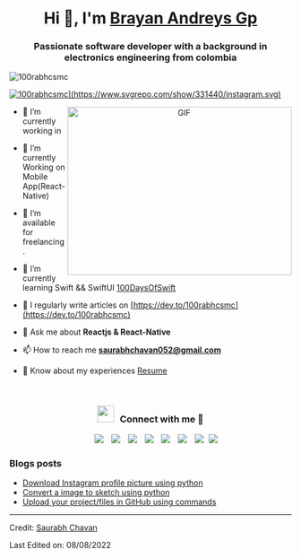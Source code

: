 <h1 align="center">Hi 👋, I'm <a href="https://100rabhcsmc.github.io/Me.io/" target="blank">
Brayan Andreys Gp</a></h1>
<h3 align="center">Passionate software developer with a background in electronics engineering from colombia
</h3>

<p align="left"> <img src="https://komarev.com/ghpvc/?username=100rabhcsmc&label=Profile%20views&color=0e75b6&style=flat" alt="100rabhcsmc" /> </p>

<p align="left"> <a href="https://twitter.com/100rabhcsmc" target="blank"><img src="[https://img.shields.io/twitter/follow/100rabhcsmc?logo=twitter&style=for-the-badge" alt="100rabhcsmc](https://www.svgrepo.com/show/331440/instagram.svg)" /></a> </p>

<a target="_blank" align="center">
  <img align="right" top="500" height="300" width="400" alt="GIF" src="https://media.giphy.com/media/SWoSkN6DxTszqIKEqv/giphy.gif">
</a>

- 🔭 I’m currently working in <a href="https://phoenix.tech/griffyn/" target="blank"></a>

- 🌱 I’m currently Working on Mobile App(React-Native)

- 🤝 I’m available for freelancing.

- 🌱 I’m currently learning Swift && SwiftUI <a href="https://github.com/100rabhcsmc/100DaysOfSwift" target="blank">100DaysOfSwift</a>

- 📝 I regularly write articles on [https://dev.to/100rabhcsmc](https://dev.to/100rabhcsmc)

- 💬 Ask me about **Reactjs & React-Native**

- 📫 How to reach me **saurabhchavan052@gmail.com**

- 📄 Know about my experiences <a href="https://github.com/100rabhcsmc/Me.io/blob/master/01SaurabhChavanReactNativeResume.pdf" target="blank">Resume</a>
<br/>
<h3 align="center" > <img src="https://media.giphy.com/media/iY8CRBdQXODJSCERIr/giphy.gif" width="30" height="30" style="margin-right: 10px;">Connect with me 🤝 </h3>

<p align="center">

 <div align="center"  class="icons-social" style="margin-left: 10px;">
        <a style="margin-left: 10px;"  target="_blank" href="https://www.linkedin.com/in/saurabhmchavan/">
			<img src="https://img.icons8.com/doodle/40/000000/linkedin--v2.png"></a>
        <a style="margin-left: 10px;" target="_blank" href="https://github.com/100rabhcsmc">
		<img src="https://img.icons8.com/doodle/40/000000/github--v1.png"></a>
		<a style="margin-left: 10px;" target="_blank" href="https://stackoverflow.com/users/12053852/saurabh-chavan?tab=profile">
				<img src="https://img.icons8.com/external-tal-revivo-color-tal-revivo/40/000000/external-stack-overflow-is-a-question-and-answer-site-for-professional-logo-color-tal-revivo.png"></a>
	   <a style="margin-left: 10px;" target="_blank" href="https://dev.to/100rabhcsmc">
					<img src="https://img.icons8.com/external-sketchy-juicy-fish/0.6x/external-blog-online-services-sketchy-sketchy-juicy-fish.png"></a>
        <a style="margin-left: 10px;" target="_blank" href="https://instagram.com/100rabhch">
			<img src="https://img.icons8.com/doodle/40/000000/instagram-new--v2.png"></a>
		<a style="margin-left: 10px;" target="_blank" href="https://twitter.com/100rabhcsmc">
			<img src="https://img.icons8.com/doodle/1x/twitter-squared--v2.png" ></a>
		<a style="margin-left: 10px;" target="_blank" href="https://www.youtube.com/channel/UC-ZdNkKNHC6KguDqNFKO2Nw?view_as=subscriber">
				<img src="https://img.icons8.com/doodle/1x/youtube--v2.png" ></a>
		<a style="margin-left: 5px;" target="_blank" href="https://github.com/100rabhcsmc/Me.io/blob/master/01SaurabhChavanReactNativeResume.pdf">
					<img src="https://img.icons8.com/plasticine/0.5x/resume.png" ></a>
      </div>

</p>

### Blogs posts

<!-- BLOG-POST-LIST:START -->

- [Download Instagram profile picture using python](https://dev.to/100rabhcsmc/instagram-profile-picture-download-using-python-n2j)
- [Convert a image to sketch using python](https://dev.to/100rabhcsmc/convert-a-image-to-sketch-using-python-3ip1)
- [Upload your project/files in GitHub using commands](https://dev.to/100rabhcsmc/upload-your-project-files-in-github-using-commands-1hn8)
<!-- BLOG-POST-LIST:END -->

---

Credit: [Saurabh Chavan](https://github.com/100rabhcsmc)

Last Edited on: 08/08/2022
